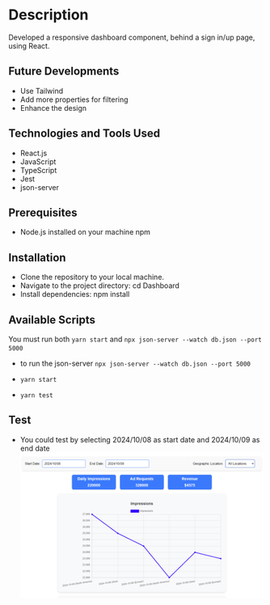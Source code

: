 # Description

Developed a responsive dashboard component, behind a sign in/up page, using React.

## Future Developments

- Use Tailwind
- Add more properties for filtering
- Enhance the design

## Technologies and Tools Used

- React.js
- JavaScript
- TypeScript
- Jest
- json-server

## Prerequisites

- Node.js installed on your machine npm

## Installation

- Clone the repository to your local machine.
- Navigate to the project directory: cd Dashboard
- Install dependencies: npm install

## Available Scripts

You must run both `yarn start` and `npx json-server --watch db.json --port 5000`

- to run the json-server `npx json-server --watch db.json --port 5000`

- `yarn start`

- `yarn test`

## Test

- You could test by selecting 2024/10/08 as start date and 2024/10/09 as end date
  ![alt text](image.png)
